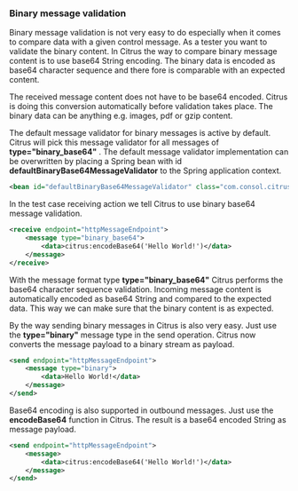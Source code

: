 ### Binary message validation

Binary message validation is not very easy to do especially when it comes to compare data with a given control message. As a tester you want to validate the binary content. In Citrus the way to compare binary message content is to use base64 String encoding. The binary data is encoded as base64 character sequence and there fore is comparable with an expected content.

The received message content does not have to be base64 encoded. Citrus is doing this conversion automatically before validation takes place. The binary data can be anything e.g. images, pdf or gzip content.

The default message validator for binary messages is active by default. Citrus will pick this message validator for all messages of **type="binary_base64"** . The default message validator implementation can be overwritten by placing a Spring bean with id **defaultBinaryBase64MessageValidator** to the Spring application context.

```xml
<bean id="defaultBinaryBase64MessageValidator" class="com.consol.citrus.validation.text.BinaryBase64MessageValidator"/>
```

In the test case receiving action we tell Citrus to use binary base64 message validation.

```xml
<receive endpoint="httpMessageEndpoint">
    <message type="binary_base64">
        <data>citrus:encodeBase64('Hello World!')</data>
    </message>
</receive>
```

With the message format type **type="binary_base64"** Citrus performs the base64 character sequence validation. Incoming message content is automatically encoded as base64 String and compared to the expected data. This way we can make sure that the binary content is as expected.

By the way sending binary messages in Citrus is also very easy. Just use the **type="binary"** message type in the send operation. Citrus now converts the message payload to a binary stream as payload.

```xml
<send endpoint="httpMessageEndpoint">
    <message type="binary">
        <data>Hello World!</data>
    </message>
</send>
```

Base64 encoding is also supported in outbound messages. Just use the **encodeBase64** function in Citrus. The result is a base64 encoded String as message payload.

```xml
<send endpoint="httpMessageEndpoint">
    <message>
        <data>citrus:encodeBase64('Hello World!')</data>
    </message>
</send>
```